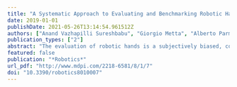 ```yaml
---
title: "A Systematic Approach to Evaluating and Benchmarking Robotic Hands - The FFP Index"
date: 2019-01-01
publishDate: 2021-05-26T13:14:54.961512Z
authors: ["Anand Vazhapilli Sureshbabu", "Giorgio Metta", "Alberto Parmiggiani"]
publication_types: ["2"]
abstract: "The evaluation of robotic hands is a subjectively biased, complex process. The fields pertaining to robotic hands are human-centric in nature, making human hands a good standard for benchmark comparisons of robotic hands. To achieve this, we propose a new evaluation index, where we evaluate robotic hands on three fronts: their form, features and performance. An evaluation on how anthropomorphic robotic hands are in basic mobility, and appearance constitutes the &ldquo;Form&rdquo;, while features that can be read, changed and actuated for effective control of robotic hands constitutes the &ldquo;Features&rdquo;. We derived these key features from an extensive analysis of robotic hands in literature. Finally, the robotic hands carry out a series of tasks that evaluate their &ldquo;Performance&rdquo;. An individual score for each category is drawn and we carry out a three-pronged analysis. We also propose an additional feature in the form of price to provide context when analysing multiple hands."
featured: false
publication: "*Robotics*"
url_pdf: "http://www.mdpi.com/2218-6581/8/1/7"
doi: "10.3390/robotics8010007"
---
```


